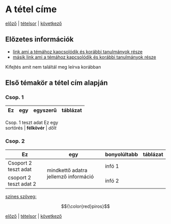 # A tétel címe

[előző](link) | [tételsor](0.%20Tételsor.md) | [következő](link)

## Előzetes információk

- [link ami a témához kapcsolódik és korábbi tanulmányok része](link)
- [másik link ami a témához kapcsolódik és korábbi tanulmányok része](link)

Kifejtés amit nem találtál meg leírva korábban

## Első témakör a tétel cím alapján

### Csop. 1

Ez | egy | egyszerű | táblázat
--- | --- | --- | ---
Csop. 1 teszt adat
Ez egy <br> sortörés | **félkövér** | _dőlt_

### Csop. 2

<table>
    <thead>
        <tr>
            <th>Ez</th>
            <th>egy</th>
            <th>bonyolúltabb</th>
            <th>táblázat</th>
        </tr>
    </thead>
    <tbody>
        <tr>
            <td>Csoport 2 teszt adat</td>
            <td rowspan=2>mindkettő adatra jellemző információ</td>
            <td>infó 1</td>
        </tr>
        <tr>
            <td>csoport 2 teszt adat 2</td>
            <td>infó 2</td>
        </tr>
    </tbody>
</table>

<!--
<table>
  <tr>
    <th>
  </tr>
  <tbody>
    <tr>
      <td>
    </tr>
  </tbody>
</table>
-->

[színes szöveg:](https://github.com/orgs/community/discussions/31570#:~:text=Author-,Find%20a%20way%20to%20colorfy%20text%20in%20Github%20in%20the%20best%20way%20now%20(Since%20May%202022)!,-If%20i%20use)

$${\color{red}piros}$$

[előző](link) | [tételsor](0.%20Tételsor.md) | [következő](link)

